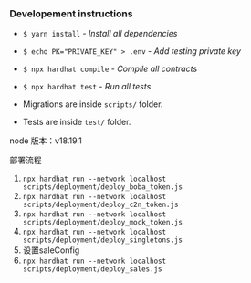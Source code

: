 ### Developement instructions
- `$ yarn install` - _Install all dependencies_
- `$ echo PK="PRIVATE_KEY" > .env` - _Add testing private key_
- `$ npx hardhat compile` - _Compile all contracts_
- `$ npx hardhat test` - _Run all tests_


- Migrations are inside `scripts/` folder.
- Tests are inside `test/` folder.


node 版本：v18.19.1

部署流程
1. `npx hardhat run --network localhost scripts/deployment/deploy_boba_token.js`
2. `npx hardhat run --network localhost scripts/deployment/deploy_c2n_token.js`
3. `npx hardhat run --network localhost scripts/deployment/deploy_mock_token.js`
4. `npx hardhat run --network localhost scripts/deployment/deploy_singletons.js`
5. 设置saleConfig
6. `npx hardhat run --network localhost scripts/deployment/deploy_sales.js`
